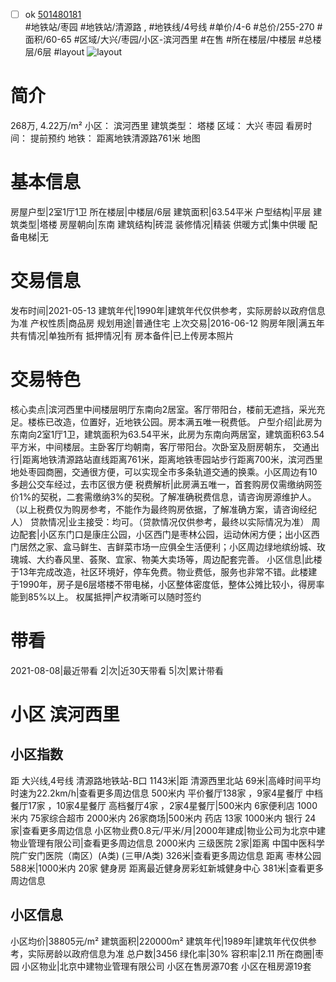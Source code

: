 - [ ] ok [501480181](https://bj.5i5j.com/ershoufang/501480181.html)  
 #地铁站/枣园 #地铁站/清源路 ,  #地铁线/4号线
#单价/4-6 #总价/255-270 #面积/60-65   #区域/大兴/枣园/小区-滨河西里 #在售 #所在楼层/中楼层 #总楼层/6层 #layout 
![layout](http://image2a.5i5j.com/bdir/layout/8199594d3932469586b63139d01d0676.jpg_P5.jpg) 
# 简介 
 268万,  4.22万/m² 
小区： 滨河西里
建筑类型： 塔楼
区域： 大兴 枣园
看房时间： 提前预约
地铁： 距离地铁清源路761米 地图
# 基本信息 
 房屋户型|2室1厅1卫
所在楼层|中楼层/6层
建筑面积|63.54平米
户型结构|平层
建筑类型|塔楼
房屋朝向|东南
建筑结构|砖混
装修情况|精装
供暖方式|集中供暖
配备电梯|无
# 交易信息 
 发布时间|2021-05-13
建筑年代|1990年|建筑年代仅供参考，实际房龄以政府信息为准
产权性质|商品房
规划用途|普通住宅
上次交易|2016-06-12
购房年限|满五年
共有情况|单独所有
抵押情况|有
房本备件|已上传房本照片
# 交易特色 
 核心卖点|滨河西里中间楼层明厅东南向2居室。客厅带阳台，楼前无遮挡，采光充足。楼栋已改造，位置好，近地铁公园。房本满五唯一税费低。
户型介绍|此房为东南向2室1厅1卫，建筑面积为63.54平米，此房为东南向两居室，建筑面积63.54平方米，中间楼层。主卧客厅均朝南，客厅带阳台。次卧室及厨房朝东，
交通出行|距离地铁清源路站直线距离761米，距离地铁枣园站步行距离700米，滨河西里地处枣园商圈，交通很方便，可以实现全市多条轨道交通的换乘。小区周边有10多趟公交车经过，去市区很方便
税费解析|此房满五唯一，首套购房仅需缴纳网签价1%的契税，二套需缴纳3%的契税。了解准确税费信息，请咨询房源维护人。（以上税费仅为购房参考，不能作为最终购房依据，了解准确方案，请咨询经纪人）
贷款情况|业主接受：均可。（贷款情况仅供参考，最终以实际情况为准）
周边配套|小区东门口是康庄公园，小区西门是枣林公园，运动休闲方便；出小区西门居然之家、盒马鲜生、吉鲜菜市场一应俱全生活便利；小区周边绿地缤纷城、玫瑰城、大约春风里、荟聚、宜家、物美大卖场等，周边配套完善。
小区信息|此楼于13年完成改造，社区环境好，停车免费。物业费低，服务也非常不错。此楼建于1990年，房子是6层塔楼不带电梯，小区整体密度低，整体公摊比较小，得房率能到85%以上。
权属抵押|产权清晰可以随时签约
# 带看 
 2021-08-08|最近带看	 2|次|近30天带看	 5|次|累计带看
# 小区 滨河西里
## 小区指数 
 距 大兴线,4号线 清源路地铁站-B口 1143米|距 清源西里北站 69米|高峰时间平均时速为22.2km/h|查看更多周边信息
500米内 平价餐厅138家 ，9家4星餐厅
中档餐厅17家 ，10家4星餐厅
高档餐厅4家 ，2家4星餐厅|500米内 6家便利店
1000米内 75家综合超市
2000米内 26家商场|500米内 药店 13家
1000米内 银行 24家|查看更多周边信息
小区物业费0.8元/平米/月|2000年建成|物业公司为北京中建物业管理有限公司|查看更多周边信息
2000米内 三级医院 2家|距离 中国中医科学院广安门医院（南区）(A类) (三甲/A类) 326米|查看更多周边信息
距离 枣林公园 588米|1000米内 20家 健身房
距离最近健身房彩虹新城健身中心 381米|查看更多周边信息
## 小区信息 
 小区均价|38805元/m²
建筑面积|220000m²
建筑年代|1989年|建筑年代仅供参考，实际房龄以政府信息为准
总户数|3456
绿化率|30%
容积率|2.11
所在商圈|枣园
小区物业|北京中建物业管理有限公司
小区在售房源70套
小区在租房源19套
